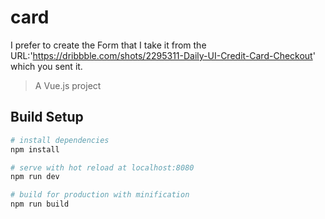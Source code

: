 # card
I prefer to create the Form that I take it from the URL:'https://dribbble.com/shots/2295311-Daily-UI-Credit-Card-Checkout' which you sent it.
> A Vue.js project

## Build Setup

``` bash
# install dependencies
npm install

# serve with hot reload at localhost:8080
npm run dev

# build for production with minification
npm run build
```


